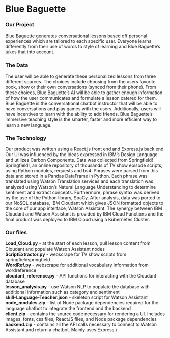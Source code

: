 # Blue Baguette

### Our Project
Blue Baguette generates conversational lessons based off personal experiences which are tailored to each specific user. Everyone learns differently from their use of words to style of learning and Blue Baguette’s takes that into account.

### The Data
The user will be able to generate these personalized lessons from three different sources.
The choices include choosing from the users favorite book, show or their own conversations (synced from their phone). From these choices, Blue Baguette’s AI will be able to gather enough information of how the user communicates and formulate a lesson catered for them. Blue Baguette is the conversational chatbot instructor that will be able to have conversations and play games with the users. Additionally, users will have incentives to learn with the ability to add friends. Blue Baguette’s immersive teaching style is the smarter, faster and more efficient way to learn a new language.


### The Technology
Our product was written using a React.js front end and Express.js back end. Our UI was influenced by the ideas expressed in IBM’s Design Language and utilizes Carbon Components. Data was collected from Springfield! Springfield!, an online repository of thousands of TV show episode scripts, using Python modules, requests and bs4. Phrases were parsed from this data and stored in a Pandas DataFrame in Python. Each phrase was translated using Watson Translation services and each translation was analyzed using Watson’s Natural Language Understanding to determine sentiment and extract concepts. Furthermore, phrase syntax was derived by the use of the Python library, SpaCy. After analysis, data was ported to our NoSQL database, IBM Cloudant which gives JSON formatted objects to the core of our app interface, Watson Assistant. The synergy between IBM Cloudant and Watson Assistant is provided by IBM Cloud Functions and the final product was deployed to IBM Cloud using a Kubernetes Cluster.

### Our files
**Load_Cloud.py** - at the start of each lesson, pull lesson content from Cloudant and populate Watson Assistant nodes \
**ScriptExtractor.py** - webscrape for TV show scripts from springfieldspringfield \
**WordRef.py** - webscrape for additional vocabulary information from wordreference \
**cloudant_reference.py** - API functions for interacting with the Cloudant database \
**lesson_analysis.py** - use Watson NLP to populate the database with additional information such as category and sentiment \
**skill-Language-Teacher.json** - skeleton script for Watson Assistant \
**node_modules.zip** - list of Node package dependencies required for the language chatbot to integrate the frontend and the backend \
**client.zip** - contains the source code necessary for rendering a UI. Includes images, fonts, css files, ReactJS files, and Node package dependencies \
**backend.zip** - contains all the API calls necessary to connect to Watson Assistant and return a chatbot. Mainly uses Express \

